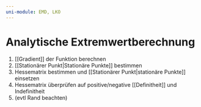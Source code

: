 ```yaml
---
uni-module: EMD, LKO
---
```


# Analytische Extremwertberechnung

1. [[Gradient]] der Funktion berechnen
2. [[Stationärer Punkt|Stationäre Punkte]] bestimmen
3. Hessematrix bestimmen und [[Stationärer Punkt|stationäre Punkte]] einsetzen
4. Hessematrix überprüfen auf positive/negative [[Definitheit]] und Indefinitheit
5. (evtl Rand beachten)
